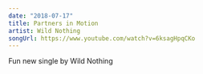 ```yaml
---
date: "2018-07-17"
title: Partners in Motion
artist: Wild Nothing
songUrl: https://www.youtube.com/watch?v=6ksagHpqCKo
---
```


Fun new single by Wild Nothing